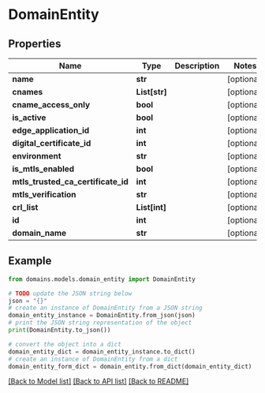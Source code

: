 # DomainEntity


## Properties

Name | Type | Description | Notes
------------ | ------------- | ------------- | -------------
**name** | **str** |  | [optional] 
**cnames** | **List[str]** |  | [optional] 
**cname_access_only** | **bool** |  | [optional] 
**is_active** | **bool** |  | [optional] 
**edge_application_id** | **int** |  | [optional] 
**digital_certificate_id** | **int** |  | [optional] 
**environment** | **str** |  | [optional] 
**is_mtls_enabled** | **bool** |  | [optional] 
**mtls_trusted_ca_certificate_id** | **int** |  | [optional] 
**mtls_verification** | **str** |  | [optional] 
**crl_list** | **List[int]** |  | [optional] 
**id** | **int** |  | [optional] 
**domain_name** | **str** |  | [optional] 

## Example

```python
from domains.models.domain_entity import DomainEntity

# TODO update the JSON string below
json = "{}"
# create an instance of DomainEntity from a JSON string
domain_entity_instance = DomainEntity.from_json(json)
# print the JSON string representation of the object
print(DomainEntity.to_json())

# convert the object into a dict
domain_entity_dict = domain_entity_instance.to_dict()
# create an instance of DomainEntity from a dict
domain_entity_form_dict = domain_entity.from_dict(domain_entity_dict)
```
[[Back to Model list]](../README.md#documentation-for-models) [[Back to API list]](../README.md#documentation-for-api-endpoints) [[Back to README]](../README.md)


